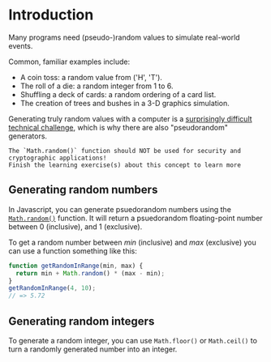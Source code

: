 # Introduction

Many programs need (pseudo-)random values to simulate real-world events.

Common, familiar examples include:

- A coin toss: a random value from ('H', 'T').
- The roll of a die: a random integer from 1 to 6.
- Shuffling a deck of cards: a random ordering of a card list.
- The creation of trees and bushes in a 3-D graphics simulation.

Generating truly random values with a computer is a [surprisingly difficult technical challenge][why-randomness-is-hard], which is why there are also "pseudorandom" generators.

<!-- prettier-ignore -->
~~~exercism/caution
The `Math.random()` function should NOT be used for security and cryptographic applications!
Finish the learning exercise(s) about this concept to learn more
~~~

## Generating random numbers

In Javascript, you can generate psuedorandom numbers using the [`Math.random()`][Math.random] function.
It will return a psuedorandom floating-point number between 0 (inclusive), and 1 (exclusive).

To get a random number between _min_ (inclusive) and _max_ (exclusive) you can use a function something like this:

```javascript
function getRandomInRange(min, max) {
  return min + Math.random() * (max - min);
}
getRandomInRange(4, 10);
// => 5.72
```

## Generating random integers

To generate a random integer, you can use `Math.floor()` or `Math.ceil()` to turn a randomly generated number into an integer.


[why-randomness-is-hard]: https://www.malwarebytes.com/blog/news/2013/09/in-computers-are-random-numbers-really-random
[Math.random]: https://developer.mozilla.org/en-US/docs/Web/JavaScript/Reference/Global_Objects/Math/random
